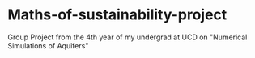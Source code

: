 # Maths-of-sustainability-project
Group Project from the 4th year of my undergrad at UCD on "Numerical Simulations of Aquifers"

